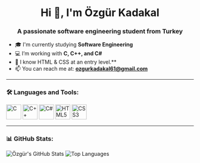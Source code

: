 <h1 align="center">Hi 👋, I'm Özgür Kadakal</h1>
<h3 align="center">A passionate software engineering student from Turkey</h3>

- 🎓 I'm currently studying **Software Engineering**
- 💻 I’m working with **C, C++, and C#**
- 🌱 I know HTML & CSS at an entry level.**
- 📫 You can reach me at: **ozgurkadakal61@gmail.com**

---

<h3 align="left">🛠️ Languages and Tools:</h3>
<p align="left">
  <img src="https://cdn.jsdelivr.net/gh/devicons/devicon/icons/c/c-original.svg" alt="C" width="40" height="40"/>
  <img src="https://cdn.jsdelivr.net/gh/devicons/devicon/icons/cplusplus/cplusplus-original.svg" alt="C++" width="40" height="40"/>
  <img src="https://cdn.jsdelivr.net/gh/devicons/devicon/icons/csharp/csharp-original.svg" alt="C#" width="40" height="40"/>
  <img src="https://cdn.jsdelivr.net/gh/devicons/devicon/icons/html5/html5-original.svg" alt="HTML5" width="40" height="40"/>
  <img src="https://cdn.jsdelivr.net/gh/devicons/devicon/icons/css3/css3-original.svg" alt="CSS3" width="40" height="40"/>
</p>

---

<h3 align="left">📊 GitHub Stats:</h3>
<p align="left">
  <img src="https://github-readme-stats.vercel.app/api?username=kadakalozgur&show_icons=true&theme=github_dark" alt="Özgür's GitHub Stats" />
  <img src="https://github-readme-stats.vercel.app/api/top-langs/?username=kadakalozgur&layout=compact&theme=github_dark" alt="Top Languages" />
</p>

